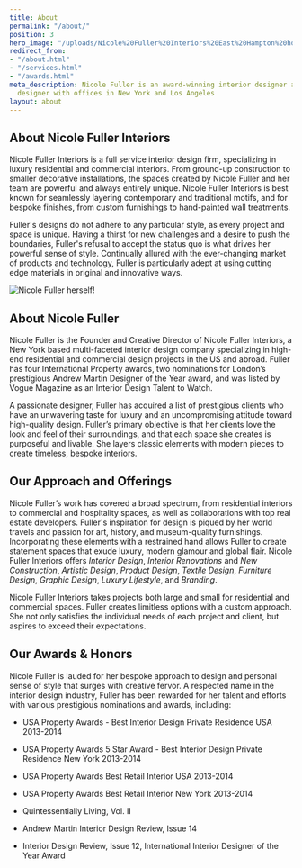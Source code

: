 ```yaml
---
title: About
permalink: "/about/"
position: 3
hero_image: "/uploads/Nicole%20Fuller%20Interiors%20East%20Hampton%20home%20new%20york%20interior%20designer%202-407763.jpg"
redirect_from:
- "/about.html"
- "/services.html"
- "/awards.html"
meta_description: Nicole Fuller is an award-winning interior designer and product
  designer with offices in New York and Los Angeles
layout: about
---
```


## About Nicole Fuller Interiors

Nicole Fuller Interiors is a full service interior design firm, specializing in luxury residential and commercial interiors. From ground-up construction to smaller decorative installations, the spaces created by Nicole Fuller and her team are powerful and always entirely unique. Nicole Fuller Interiors is best known for seamlessly layering contemporary and traditional motifs, and for bespoke finishes, from custom furnishings to hand-painted wall treatments.

Fuller's designs do not adhere to any particular style, as every project and space is unique. Having a thirst for new challenges and a desire to push the boundaries, Fuller's refusal to accept the status quo is what drives her powerful sense of style. Continually allured with the ever-changing market of products and technology, Fuller is particularly adept at using cutting edge materials in original and innovative ways.

![Nicole Fuller herself!](/uploads/about-nicole-photo.png)

## About Nicole Fuller

Nicole Fuller is the Founder and Creative Director of Nicole Fuller Interiors, a New York based multi-faceted interior design company specializing in high-end residential and commercial design projects in the US and abroad.  Fuller has four International Property awards, two nominations for London’s prestigious Andrew Martin Designer of the Year award, and was listed by Vogue Magazine as an Interior Design Talent to Watch.

A passionate designer, Fuller has acquired a list of prestigious clients who have an unwavering taste for luxury and an uncompromising attitude toward high-quality design. Fuller’s primary objective is that her clients love the look and feel of their surroundings, and that each space she creates is purposeful and livable. She layers classic elements with modern pieces to create timeless, bespoke interiors.

## Our Approach and Offerings

Nicole Fuller’s work has covered a broad spectrum, from residential interiors to commercial and hospitality spaces, as well as collaborations with top real estate developers. Fuller's inspiration for design is piqued by her world travels and passion for art, history, and museum-quality furnishings. Incorporating these elements with a restrained hand allows Fuller to create statement spaces that exude luxury, modern glamour and global flair. Nicole Fuller Interiors offers *Interior Design*, *Interior Renovations* and *New Construction*, *Artistic Design*, *Product Design*, *Textile Design*, *Furniture Design*, *Graphic Design*, *Luxury Lifestyle*, and *Branding*.

Nicole Fuller Interiors takes projects both large and small for residential and commercial spaces. Fuller creates limitless options with a custom approach. She not only satisfies the individual needs of each project and client, but aspires to exceed their expectations.

## Our Awards & Honors

Nicole Fuller is lauded for her bespoke approach to design and personal  sense of style that surges with creative fervor. A respected name in the interior design industry, Fuller has been rewarded for her talent and efforts with various prestigious nominations and awards, including:

* USA Property Awards - Best Interior Design Private Residence USA 2013-2014

* USA Property Awards 5 Star Award - Best Interior Design Private Residence New York 2013-2014

* USA Property Awards Best Retail Interior USA 2013-2014

* USA Property Awards Best Retail Interior New York 2013-2014

* Quintessentially Living, Vol. II

* Andrew Martin Interior Design Review, Issue 14

* Interior Design Review, Issue 12, International Interior Designer of the Year Award